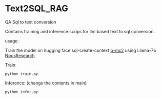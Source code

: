 # Text2SQL_RAG

QA Sql to text conversion

Contains training and inference scrips for llm based text to sql conversion.

usage:

Train the model on hugging face sql-create-context [b-mc2](https://huggingface.co/datasets/b-mc2/sql-create-context) using Llama-7b [NousResearch](https://huggingface.co/NousResearch/CodeLlama-7b-hf)

Train:
```
python train.py
```

Inference: (change the contents in main)
```
python infer.py
```

